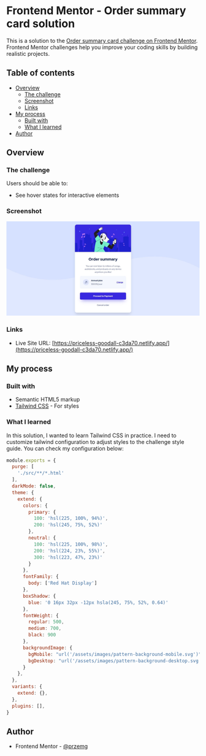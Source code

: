 # Frontend Mentor - Order summary card solution

This is a solution to the [Order summary card challenge on Frontend Mentor](https://www.frontendmentor.io/challenges/order-summary-component-QlPmajDUj). Frontend Mentor challenges help you improve your coding skills by building realistic projects. 

## Table of contents

- [Overview](#overview)
  - [The challenge](#the-challenge)
  - [Screenshot](#screenshot)
  - [Links](#links)
- [My process](#my-process)
  - [Built with](#built-with)
  - [What I learned](#what-i-learned)
- [Author](#author)

## Overview

### The challenge

Users should be able to:

- See hover states for interactive elements

### Screenshot

![Solution preview for Frontend Mentor - Order summary card solution](./solution_screens/solution.jpg)

### Links

- Live Site URL: [https://priceless-goodall-c3da70.netlify.app/](https://priceless-goodall-c3da70.netlify.app/)

## My process

### Built with

- Semantic HTML5 markup
- [Tailwind CSS](https://tailwindcss.com/) - For styles

### What I learned

In this solution, I wanted to learn Tailwind CSS in practice. I need to customize tailwind configuration to adjust styles to the challenge style guide. You can check my configuration below:

```js
module.exports = {
  purge: [
    './src/**/*.html'
  ],
  darkMode: false,
  theme: {
    extend: {
      colors: {
        primary: {
          100: 'hsl(225, 100%, 94%)',
          200: 'hsl(245, 75%, 52%)'
        },
        neutral: {
          100: 'hsl(225, 100%, 98%)',
          200: 'hsl(224, 23%, 55%)',
          300: 'hsl(223, 47%, 23%)'
        }
      },
      fontFamily: {
        body: ['Red Hat Display']
      },
      boxShadow: {
        blue: '0 16px 32px -12px hsla(245, 75%, 52%, 0.64)'
      },
      fontWeight: {
        regular: 500,
        medium: 700,
        black: 900
      },
      backgroundImage: {
        bgMobile: "url('/assets/images/pattern-background-mobile.svg')",
        bgDesktop: "url('/assets/images/pattern-background-desktop.svg')", 
      }
    },
  },
  variants: {
    extend: {},
  },
  plugins: [],
}

```

## Author

- Frontend Mentor - [@przemg](https://www.frontendmentor.io/profile/przemg)
